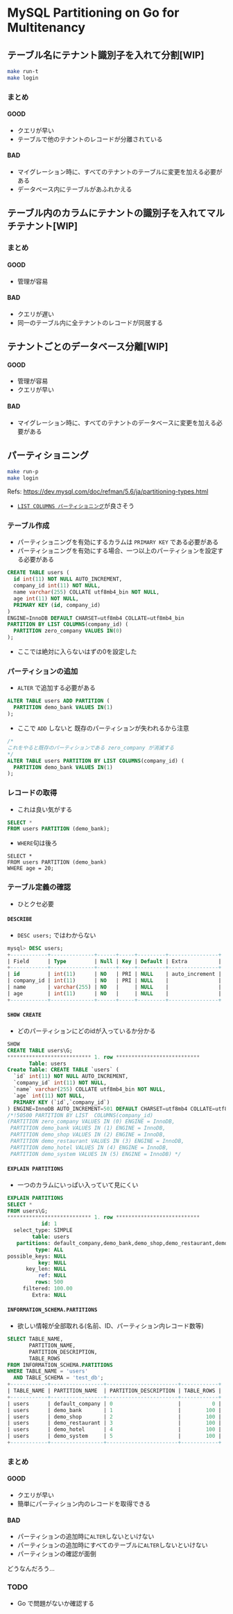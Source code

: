 # MySQL Partitioning on Go for Multitenancy


## テーブル名にテナント識別子を入れて分割[WIP]

```sh
make run-t
make login
```

### まとめ

#### GOOD

- クエリが早い
- テーブルで他のテナントのレコードが分離されている

#### BAD

- マイグレーション時に、すべてのテナントのテーブルに変更を加える必要がある
- データベース内にテーブルがあふれかえる

## テーブル内のカラムにテナントの識別子を入れてマルチテナント[WIP]

### まとめ

#### GOOD

- 管理が容易

#### BAD

- クエリが遅い
- 同一のテーブル内に全テナントのレコードが同居する

## テナントごとのデータベース分離[WIP]

#### GOOD

- 管理が容易
- クエリが早い

#### BAD

- マイグレーション時に、すべてのテナントのデータベースに変更を加える必要がある

## パーティショニング

```sh
make run-p
make login
```

Refs: <https://dev.mysql.com/doc/refman/5.6/ja/partitioning-types.html>

- [`LIST COLUMNS パーティショニング`](https://dev.mysql.com/doc/refman/5.6/ja/partitioning-columns-list.html)が良さそう


### テーブル作成

- パーティショニングを有効にするカラムは `PRIMARY KEY` である必要がある
- パーティショニングを有効にする場合、一つ以上のパーティションを設定する必要がある

```sql
CREATE TABLE users (
  id int(11) NOT NULL AUTO_INCREMENT,
  company_id int(11) NOT NULL,
  name varchar(255) COLLATE utf8mb4_bin NOT NULL,
  age int(11) NOT NULL,
  PRIMARY KEY (id, company_id)
)
ENGINE=InnoDB DEFAULT CHARSET=utf8mb4 COLLATE=utf8mb4_bin
PARTITION BY LIST COLUMNS(company_id) (
  PARTITION zero_company VALUES IN(0)
);
```

- ここでは絶対に入らないはずの0を設定した

### パーティションの追加

- `ALTER` で追加する必要がある

```sql
ALTER TABLE users ADD PARTITION (
  PARTITION demo_bank VALUES IN(1)
);
```

- ここで `ADD` しないと 既存のパーティションが失われるから注意

```sql
/*
これをやると既存のパーティションである zero_company が消滅する
*/
ALTER TABLE users PARTITION BY LIST COLUMNS(company_id) (
  PARTITION demo_bank VALUES IN(1)
);
```

### レコードの取得

- これは良い気がする

```sql
SELECT *
FROM users PARTITION (demo_bank);
```

- `WHERE`句は後ろ

```
SELECT *
FROM users PARTITION (demo_bank)
WHERE age = 20;
```

### テーブル定義の確認

- ひとクセ必要

#### `DESCRIBE`

- `DESC users;` ではわからない

```sql
mysql> DESC users;
+------------+--------------+------+-----+---------+----------------+
| Field      | Type         | Null | Key | Default | Extra          |
+------------+--------------+------+-----+---------+----------------+
| id         | int(11)      | NO   | PRI | NULL    | auto_increment |
| company_id | int(11)      | NO   | PRI | NULL    |                |
| name       | varchar(255) | NO   |     | NULL    |                |
| age        | int(11)      | NO   |     | NULL    |                |
+------------+--------------+------+-----+---------+----------------+
```

#### `SHOW CREATE`

- どのパーティションにどのidが入っているか分かる

```sql
SHOW
CREATE TABLE users\G;
*************************** 1. row ***************************
       Table: users
Create Table: CREATE TABLE `users` (
  `id` int(11) NOT NULL AUTO_INCREMENT,
  `company_id` int(11) NOT NULL,
  `name` varchar(255) COLLATE utf8mb4_bin NOT NULL,
  `age` int(11) NOT NULL,
  PRIMARY KEY (`id`,`company_id`)
) ENGINE=InnoDB AUTO_INCREMENT=501 DEFAULT CHARSET=utf8mb4 COLLATE=utf8mb4_bin
/*!50500 PARTITION BY LIST  COLUMNS(company_id)
(PARTITION zero_company VALUES IN (0) ENGINE = InnoDB,
 PARTITION demo_bank VALUES IN (1) ENGINE = InnoDB,
 PARTITION demo_shop VALUES IN (2) ENGINE = InnoDB,
 PARTITION demo_restaurant VALUES IN (3) ENGINE = InnoDB,
 PARTITION demo_hotel VALUES IN (4) ENGINE = InnoDB,
 PARTITION demo_system VALUES IN (5) ENGINE = InnoDB) */
```

#### `EXPLAIN PARTITIONS`

- 一つのカラムにいっぱい入っていて見にくい

```sql
EXPLAIN PARTITIONS
SELECT *
FROM users\G;
*************************** 1. row ***************************
           id: 1
  select_type: SIMPLE
        table: users
   partitions: default_company,demo_bank,demo_shop,demo_restaurant,demo_hotel,demo_system
         type: ALL
possible_keys: NULL
          key: NULL
      key_len: NULL
          ref: NULL
         rows: 500
     filtered: 100.00
        Extra: NULL
```

#### `INFORMATION_SCHEMA.PARTITIONS`

- 欲しい情報が全部取れる(名前、ID、パーティション内レコード数等)

```sql
SELECT TABLE_NAME,
       PARTITION_NAME,
       PARTITION_DESCRIPTION,
       TABLE_ROWS
FROM INFORMATION_SCHEMA.PARTITIONS
WHERE TABLE_NAME = 'users'
  AND TABLE_SCHEMA = 'test_db';
+------------+-----------------+-----------------------+------------+
| TABLE_NAME | PARTITION_NAME  | PARTITION_DESCRIPTION | TABLE_ROWS |
+------------+-----------------+-----------------------+------------+
| users      | default_company | 0                     |          0 |
| users      | demo_bank       | 1                     |        100 |
| users      | demo_shop       | 2                     |        100 |
| users      | demo_restaurant | 3                     |        100 |
| users      | demo_hotel      | 4                     |        100 |
| users      | demo_system     | 5                     |        100 |
+------------+-----------------+-----------------------+------------+
```

### まとめ

#### GOOD

- クエリが早い
- 簡単にパーティション内のレコードを取得できる

#### BAD

- パーティションの追加時に`ALTER`しないといけない
- パーティションの追加時にすべてのテーブルに`ALTER`しないといけない
- パーティションの確認が面倒


どうなんだろう...

### TODO

- Go で問題がないか確認する
